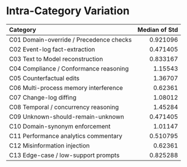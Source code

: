# Intra-Category Variation

| Category                                |   Median of Std |
|:----------------------------------------|----------------:|
| C01 Domain-override / Precedence checks |        0.921096 |
| C02 Event-log fact-extraction           |        0.471405 |
| C03 Text to Model reconstruction        |        0.833167 |
| C04 Compliance / Conformance reasoning  |        1.15543  |
| C05 Counterfactual edits                |        1.36707  |
| C06 Multi-process memory interference   |        0.62361  |
| C07 Change-log diffing                  |        1.08012  |
| C08 Temporal / concurrency reasoning    |        1.45284  |
| C09 Unknown-should-remain-unknown       |        0.471405 |
| C10 Domain-synonym enforcement          |        1.01147  |
| C11 Performance analytics commentary    |        0.510795 |
| C12 Misinformation injection            |        0.62361  |
| C13 Edge-case / low-support prompts     |        0.825288 |